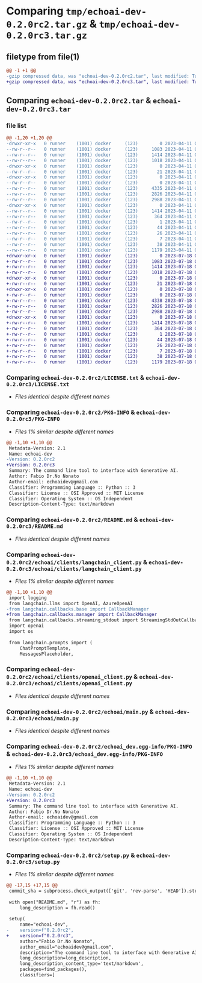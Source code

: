 # Comparing `tmp/echoai-dev-0.2.0rc2.tar.gz` & `tmp/echoai-dev-0.2.0rc3.tar.gz`

## filetype from file(1)

```diff
@@ -1 +1 @@
-gzip compressed data, was "echoai-dev-0.2.0rc2.tar", last modified: Tue Apr 11 07:16:50 2023, max compression
+gzip compressed data, was "echoai-dev-0.2.0rc3.tar", last modified: Tue Jul 18 05:23:54 2023, max compression
```

## Comparing `echoai-dev-0.2.0rc2.tar` & `echoai-dev-0.2.0rc3.tar`

### file list

```diff
@@ -1,20 +1,20 @@
-drwxr-xr-x   0 runner    (1001) docker     (123)        0 2023-04-11 07:16:50.121872 echoai-dev-0.2.0rc2/
--rw-r--r--   0 runner    (1001) docker     (123)     1083 2023-04-11 07:16:39.000000 echoai-dev-0.2.0rc2/LICENSE.txt
--rw-r--r--   0 runner    (1001) docker     (123)     1414 2023-04-11 07:16:50.121872 echoai-dev-0.2.0rc2/PKG-INFO
--rw-r--r--   0 runner    (1001) docker     (123)     1018 2023-04-11 07:16:39.000000 echoai-dev-0.2.0rc2/README.md
-drwxr-xr-x   0 runner    (1001) docker     (123)        0 2023-04-11 07:16:50.117872 echoai-dev-0.2.0rc2/echoai/
--rw-r--r--   0 runner    (1001) docker     (123)       21 2023-04-11 07:16:39.000000 echoai-dev-0.2.0rc2/echoai/__init__.py
-drwxr-xr-x   0 runner    (1001) docker     (123)        0 2023-04-11 07:16:50.117872 echoai-dev-0.2.0rc2/echoai/clients/
--rw-r--r--   0 runner    (1001) docker     (123)        0 2023-04-11 07:16:39.000000 echoai-dev-0.2.0rc2/echoai/clients/__init__.py
--rw-r--r--   0 runner    (1001) docker     (123)     4335 2023-04-11 07:16:39.000000 echoai-dev-0.2.0rc2/echoai/clients/langchain_client.py
--rw-r--r--   0 runner    (1001) docker     (123)     2826 2023-04-11 07:16:39.000000 echoai-dev-0.2.0rc2/echoai/clients/openai_client.py
--rw-r--r--   0 runner    (1001) docker     (123)     2988 2023-04-11 07:16:39.000000 echoai-dev-0.2.0rc2/echoai/main.py
-drwxr-xr-x   0 runner    (1001) docker     (123)        0 2023-04-11 07:16:50.121872 echoai-dev-0.2.0rc2/echoai_dev.egg-info/
--rw-r--r--   0 runner    (1001) docker     (123)     1414 2023-04-11 07:16:50.000000 echoai-dev-0.2.0rc2/echoai_dev.egg-info/PKG-INFO
--rw-r--r--   0 runner    (1001) docker     (123)      364 2023-04-11 07:16:50.000000 echoai-dev-0.2.0rc2/echoai_dev.egg-info/SOURCES.txt
--rw-r--r--   0 runner    (1001) docker     (123)        1 2023-04-11 07:16:50.000000 echoai-dev-0.2.0rc2/echoai_dev.egg-info/dependency_links.txt
--rw-r--r--   0 runner    (1001) docker     (123)       44 2023-04-11 07:16:50.000000 echoai-dev-0.2.0rc2/echoai_dev.egg-info/entry_points.txt
--rw-r--r--   0 runner    (1001) docker     (123)       26 2023-04-11 07:16:50.000000 echoai-dev-0.2.0rc2/echoai_dev.egg-info/requires.txt
--rw-r--r--   0 runner    (1001) docker     (123)        7 2023-04-11 07:16:50.000000 echoai-dev-0.2.0rc2/echoai_dev.egg-info/top_level.txt
--rw-r--r--   0 runner    (1001) docker     (123)       38 2023-04-11 07:16:50.121872 echoai-dev-0.2.0rc2/setup.cfg
--rw-r--r--   0 runner    (1001) docker     (123)     1179 2023-04-11 07:16:39.000000 echoai-dev-0.2.0rc2/setup.py
+drwxr-xr-x   0 runner    (1001) docker     (123)        0 2023-07-18 05:23:54.337171 echoai-dev-0.2.0rc3/
+-rw-r--r--   0 runner    (1001) docker     (123)     1083 2023-07-18 05:23:43.000000 echoai-dev-0.2.0rc3/LICENSE.txt
+-rw-r--r--   0 runner    (1001) docker     (123)     1414 2023-07-18 05:23:54.337171 echoai-dev-0.2.0rc3/PKG-INFO
+-rw-r--r--   0 runner    (1001) docker     (123)     1018 2023-07-18 05:23:43.000000 echoai-dev-0.2.0rc3/README.md
+drwxr-xr-x   0 runner    (1001) docker     (123)        0 2023-07-18 05:23:54.337171 echoai-dev-0.2.0rc3/echoai/
+-rw-r--r--   0 runner    (1001) docker     (123)       21 2023-07-18 05:23:43.000000 echoai-dev-0.2.0rc3/echoai/__init__.py
+drwxr-xr-x   0 runner    (1001) docker     (123)        0 2023-07-18 05:23:54.337171 echoai-dev-0.2.0rc3/echoai/clients/
+-rw-r--r--   0 runner    (1001) docker     (123)        0 2023-07-18 05:23:43.000000 echoai-dev-0.2.0rc3/echoai/clients/__init__.py
+-rw-r--r--   0 runner    (1001) docker     (123)     4338 2023-07-18 05:23:43.000000 echoai-dev-0.2.0rc3/echoai/clients/langchain_client.py
+-rw-r--r--   0 runner    (1001) docker     (123)     2826 2023-07-18 05:23:43.000000 echoai-dev-0.2.0rc3/echoai/clients/openai_client.py
+-rw-r--r--   0 runner    (1001) docker     (123)     2988 2023-07-18 05:23:43.000000 echoai-dev-0.2.0rc3/echoai/main.py
+drwxr-xr-x   0 runner    (1001) docker     (123)        0 2023-07-18 05:23:54.337171 echoai-dev-0.2.0rc3/echoai_dev.egg-info/
+-rw-r--r--   0 runner    (1001) docker     (123)     1414 2023-07-18 05:23:54.000000 echoai-dev-0.2.0rc3/echoai_dev.egg-info/PKG-INFO
+-rw-r--r--   0 runner    (1001) docker     (123)      364 2023-07-18 05:23:54.000000 echoai-dev-0.2.0rc3/echoai_dev.egg-info/SOURCES.txt
+-rw-r--r--   0 runner    (1001) docker     (123)        1 2023-07-18 05:23:54.000000 echoai-dev-0.2.0rc3/echoai_dev.egg-info/dependency_links.txt
+-rw-r--r--   0 runner    (1001) docker     (123)       44 2023-07-18 05:23:54.000000 echoai-dev-0.2.0rc3/echoai_dev.egg-info/entry_points.txt
+-rw-r--r--   0 runner    (1001) docker     (123)       26 2023-07-18 05:23:54.000000 echoai-dev-0.2.0rc3/echoai_dev.egg-info/requires.txt
+-rw-r--r--   0 runner    (1001) docker     (123)        7 2023-07-18 05:23:54.000000 echoai-dev-0.2.0rc3/echoai_dev.egg-info/top_level.txt
+-rw-r--r--   0 runner    (1001) docker     (123)       38 2023-07-18 05:23:54.337171 echoai-dev-0.2.0rc3/setup.cfg
+-rw-r--r--   0 runner    (1001) docker     (123)     1179 2023-07-18 05:23:43.000000 echoai-dev-0.2.0rc3/setup.py
```

### Comparing `echoai-dev-0.2.0rc2/LICENSE.txt` & `echoai-dev-0.2.0rc3/LICENSE.txt`

 * *Files identical despite different names*

### Comparing `echoai-dev-0.2.0rc2/PKG-INFO` & `echoai-dev-0.2.0rc3/PKG-INFO`

 * *Files 1% similar despite different names*

```diff
@@ -1,10 +1,10 @@
 Metadata-Version: 2.1
 Name: echoai-dev
-Version: 0.2.0rc2
+Version: 0.2.0rc3
 Summary: The command line tool to interface with Generative AI.
 Author: Fabio Dr.No Nonato
 Author-email: echoaidev@gmail.com
 Classifier: Programming Language :: Python :: 3
 Classifier: License :: OSI Approved :: MIT License
 Classifier: Operating System :: OS Independent
 Description-Content-Type: text/markdown
```

### Comparing `echoai-dev-0.2.0rc2/README.md` & `echoai-dev-0.2.0rc3/README.md`

 * *Files identical despite different names*

### Comparing `echoai-dev-0.2.0rc2/echoai/clients/langchain_client.py` & `echoai-dev-0.2.0rc3/echoai/clients/langchain_client.py`

 * *Files 1% similar despite different names*

```diff
@@ -1,10 +1,10 @@
 import logging
 from langchain.llms import OpenAI, AzureOpenAI
-from langchain.callbacks.base import CallbackManager
+from langchain.callbacks.manager import CallbackManager
 from langchain.callbacks.streaming_stdout import StreamingStdOutCallbackHandler
 import openai
 import os
 
 from langchain.prompts import (
     ChatPromptTemplate, 
     MessagesPlaceholder,
```

### Comparing `echoai-dev-0.2.0rc2/echoai/clients/openai_client.py` & `echoai-dev-0.2.0rc3/echoai/clients/openai_client.py`

 * *Files identical despite different names*

### Comparing `echoai-dev-0.2.0rc2/echoai/main.py` & `echoai-dev-0.2.0rc3/echoai/main.py`

 * *Files identical despite different names*

### Comparing `echoai-dev-0.2.0rc2/echoai_dev.egg-info/PKG-INFO` & `echoai-dev-0.2.0rc3/echoai_dev.egg-info/PKG-INFO`

 * *Files 1% similar despite different names*

```diff
@@ -1,10 +1,10 @@
 Metadata-Version: 2.1
 Name: echoai-dev
-Version: 0.2.0rc2
+Version: 0.2.0rc3
 Summary: The command line tool to interface with Generative AI.
 Author: Fabio Dr.No Nonato
 Author-email: echoaidev@gmail.com
 Classifier: Programming Language :: Python :: 3
 Classifier: License :: OSI Approved :: MIT License
 Classifier: Operating System :: OS Independent
 Description-Content-Type: text/markdown
```

### Comparing `echoai-dev-0.2.0rc2/setup.py` & `echoai-dev-0.2.0rc3/setup.py`

 * *Files 1% similar despite different names*

```diff
@@ -17,15 +17,15 @@
 commit_sha = subprocess.check_output(['git', 'rev-parse', 'HEAD']).strip().decode()
 
 with open("README.md", "r") as fh:
     long_description = fh.read()
 
 setup(
     name="echoai-dev",
-    version=f"0.2.0rc2",
+    version=f"0.2.0rc3",
     author="Fabio Dr.No Nonato",
     author_email="echoaidev@gmail.com",
     description="The command line tool to interface with Generative AI.",
     long_description=long_description,
     long_description_content_type='text/markdown',
     packages=find_packages(),
     classifiers=[
```

